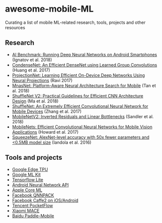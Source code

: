 # awesome-mobile-ML
Curating a list of mobile ML-related research, tools, projects and other resources

## Research
- [AI Benchmark: Running Deep Neural Networks on Android Smartphones](https://arxiv.org/abs/1810.01109) (Ignatov et al. 2018)
- [CondenseNet: An Efficient DenseNet using Learned Group Convolutions](https://arxiv.org/abs/1711.09224) (Huang et al. 2017)
- [ProjectionNet: Learning Efficient On-Device Deep Networks Using Neural Projections](https://arxiv.org/abs/1708.00630) (Ravi 2017)
- [MnasNet: Platform-Aware Neural Architecture Search for Mobile](https://arxiv.org/abs/1807.11626) (Tan et al. 2018)
- [ShuffleNet V2: Practical Guidelines for Efficient CNN Architecture Design](https://arxiv.org/abs/1807.11164) (Ma et al. 2018)
- [ShuffleNet: An Extremely Efficient Convolutional Neural Network for Mobile Devices](https://arxiv.org/abs/1707.01083) (Zhang et al. 2017)
- [MobileNetV2: Inverted Residuals and Linear Bottlenecks](https://arxiv.org/abs/1801.04381) (Sandler et al. 2018) 
- [MobileNets: Efficient Convolutional Neural Networks for Mobile Vision Applications](https://arxiv.org/abs/1704.04861) (Howard et al. 2017)
- [SqueezeNet: AlexNet-level accuracy with 50x fewer parameters and <0.5MB model size](https://arxiv.org/abs/1602.07360) (Iandola et al. 2016)

## Tools and projects
- [Google Edge TPU](https://cloud.google.com/edge-tpu/)
- [Google ML Kit](https://firebase.google.com/docs/ml-kit/)
- [Tensorflow Lite](https://www.tensorflow.org/lite/)
- [Android Neural Network API](https://developer.android.com/ndk/guides/neuralnetworks/)
- [Apple Core ML](https://developer.apple.com/documentation/coreml)
- [Facebook QNNPACK](https://code.fb.com/ml-applications/qnnpack/)
- [Facebook Caffe2 on iOS/Android](https://caffe2.ai/docs/mobile-integration.html)
- [Tencent PocketFlow](https://github.com/Tencent/PocketFlow)
- [Xiaomi MACE](https://github.com/XiaoMi/mace)
- [Baidu Paddle-Mobile](https://github.com/PaddlePaddle/paddle-mobile)
